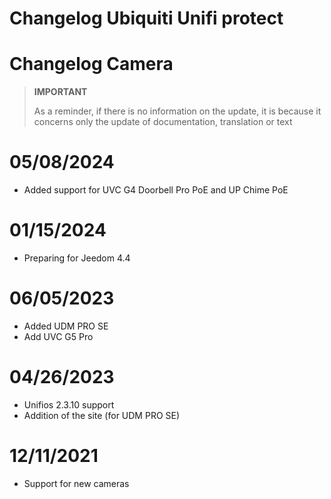 # Changelog Ubiquiti Unifi protect

# Changelog Camera

>**IMPORTANT**
>
>As a reminder, if there is no information on the update, it is because it concerns only the update of documentation, translation or text

# 05/08/2024

- Added support for UVC G4 Doorbell Pro PoE and UP Chime PoE

# 01/15/2024

- Preparing for Jeedom 4.4

# 06/05/2023

- Added UDM PRO SE
- Add UVC G5 Pro

# 04/26/2023

- Unifios 2.3.10 support
- Addition of the site (for UDM PRO SE)

# 12/11/2021

- Support for new cameras
